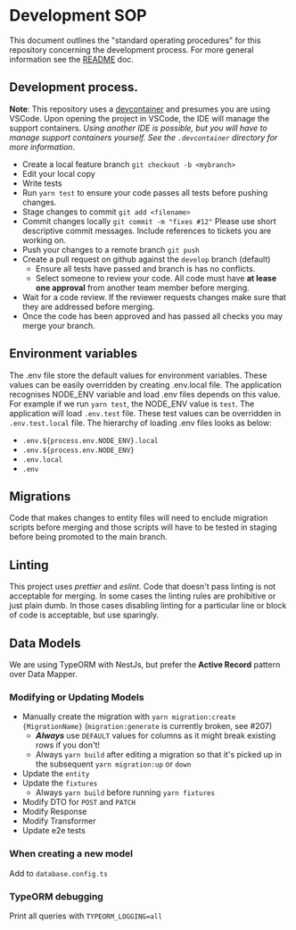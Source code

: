 # Development SOP

This document outlines the "standard operating procedures" for this repository concerning the development process.  For more general information see the [README](README.md) doc.

## Development process.

**Note**: This repository uses a [devcontainer](https://code.visualstudio.com/docs/remote/containers) and presumes you are using VSCode. Upon opening the project in VSCode, the IDE will manage the support containers. *Using another IDE is possible, but you will have to manage support containers yourself. See the `.devcontainer` directory for more information*.

  * Create a local feature branch `git checkout -b <mybranch>`
  * Edit your local copy
  * Write tests
  * Run `yarn test` to ensure your code passes all tests before pushing changes.
  * Stage changes to commit `git add <filename>`
  * Commit changes locally `git commit -m "fixes #12"`  Please use short descriptive commit messages.  Include references to tickets you are working on.
  * Push your changes to a remote branch `git push`
  * Create a pull request on github against the `develop` branch (default)
      * Ensure all tests have passed and branch is has no conflicts.
      * Select someone to review your code.  All code must have **at lease one approval** from another team member before merging.
  * Wait for a code review.  If the reviewer requests changes make sure that they are addressed before merging.
  * Once the code has been approved and has passed all checks you may merge your branch.

## Environment variables

The .env file store the default values for environment variables.
These values can be easily overridden by creating .env.local file.
The application recognises NODE_ENV variable and load .env files depends on this value.
For example if we run `yarn test`, the NODE_ENV value is `test`.
The application will load `.env.test` file.
These test values can be overridden in `.env.test.local` file.
The hierarchy of loading .env files looks as below:

- `.env.${process.env.NODE_ENV}.local`
- `.env.${process.env.NODE_ENV}`
- `.env.local`
- `.env`

## Migrations

Code that makes changes to entity files will need to enclude migration scripts before merging and those scripts will have to be tested in staging before being promoted to the main branch.

## Linting

This project uses _prettier_ and _eslint_.  Code that doesn't pass linting is not acceptable for merging.  In some cases the linting rules are prohibitive or just plain dumb.  In those cases disabling linting for a particular line or block of code is acceptable, but use sparingly.

## Data Models

We are using TypeORM with NestJs, but prefer the **Active Record** pattern over Data Mapper.

### Modifying or Updating Models

- Manually create the migration with `yarn migration:create {MigrationName}` (`migration:generate` is currently broken, see #207)
	- ***Always*** use `DEFAULT` values for columns as it might break existing rows if you don't!
	- Always `yarn build` after editing a migration so that it's picked up in the subsequent `yarn migration:up` or `down`
- Update the `entity`
- Update the `fixtures`
	- Always `yarn build` before running `yarn fixtures`
- Modify DTO for `POST` and `PATCH`
- Modify Response
- Modify Transformer
- Update e2e tests

### When creating a new model

Add to `database.config.ts`

### TypeORM debugging

Print all queries with `TYPEORM_LOGGING=all`
